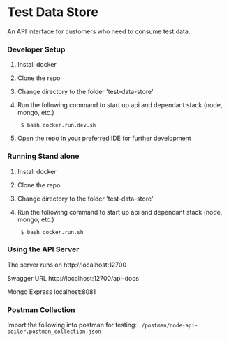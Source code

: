 # Test Data Store
An API interface for customers who need to consume test data.

### Developer Setup
1. Install docker
2. Clone the repo
3. Change directory to the folder 'test-data-store'
4. Run the following command to start up api and dependant stack (node, mongo, etc.)

        $ bash docker.run.dev.sh
5. Open the repo in your preferred IDE for further development

### Running Stand alone
1. Install docker
2. Clone the repo
3. Change directory to the folder 'test-data-store'
4. Run the following command to start up api and dependant stack (node, mongo, etc.)

        $ bash docker.run.sh
        
### Using the API Server
The server runs on http://localhost:12700

Swagger URL http://localhost:12700/api-docs

Mongo Express localhost:8081

### Postman Collection
Import the following into postman for testing: `./postman/node-api-boiler.postman_collection.json`

